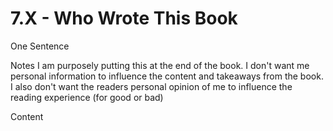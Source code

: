 # 7.X - Who Wrote This Book

One Sentence

Notes
I am purposely putting this at the end of the book. I don't want me personal information to influence the content and takeaways from the book. I also don't want the readers personal opinion of me to influence the reading experience (for good or bad)

Content